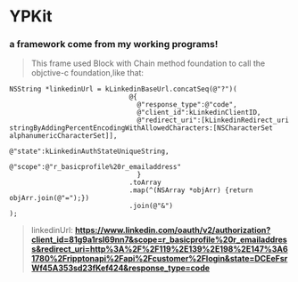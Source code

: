 # YPKit
### a framework come from my working programs!
> This frame used Block with Chain method foundation to call the objctive-c foundation,like that:
> 
	NSString *linkedinUrl = kLinkedinBaseUrl.concatSeq(@"?")(
                                  @{
                                    @"response_type":@"code",
                                    @"client_id":kLinkedinClientID,
                                    @"redirect_uri":[kLinkedinRedirect_uri stringByAddingPercentEncodingWithAllowedCharacters:[NSCharacterSet alphanumericCharacterSet]],
                                    @"state":kLinkedinAuthStateUniqueString,
                                    @"scope":@"r_basicprofile%20r_emailaddress"
                                    }
                                  .toArray
                                  .map(^(NSArray *objArr) {return objArr.join(@"=");})
                                  .join(@"&")
    );

> linkedinUrl: <strong>https://www.linkedin.com/oauth/v2/authorization?client_id=81g9a1rsl69nn7&scope=r_basicprofile%20r_emailaddress&redirect_uri=http%3A%2F%2F119%2E139%2E198%2E147%3A61780%2Fripptonapi%2Fapi%2Fcustomer%2Flogin&state=DCEeFsrWf45A353sd23fKef424&response_type=code</strong>
